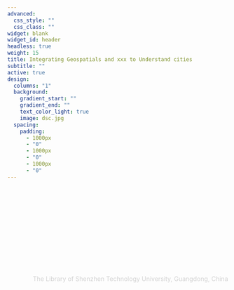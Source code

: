```yaml
---
advanced:
  css_style: ""
  css_class: ""
widget: blank
widget_id: header
headless: true
weight: 15
title: Integrating Geospatials and xxx to Understand cities
subtitle: ""
active: true
design:
  columns: "1"
  background:
    gradient_start: ""
    gradient_end: ""
    text_color_light: true
    image: dsc.jpg
  spacing:
    padding:
      - 1000px
      - "0"
      - 1000px
      - "0"
      - 1000px
      - "0"
---
```

<br/><br/><br/><br/><br/><br/><br/><br/><br/><br/><br/>
<div style="text-align: right"> <span style="color:lightgray">The Library of Shenzhen Technology University, Guangdong, China </span></div>